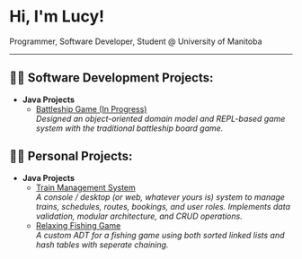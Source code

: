 # Hi, I'm Lucy!
Programmer, Software Developer, Student @ University of Manitoba

---

## 👩‍💻 Software Development Projects:

- **Java Projects**
  - [Battleship Game (In Progress)](https://github.com/kankuronma/Battleship-Game)  
    *Designed an object-oriented domain model and REPL-based game system with the traditional battleship board game.*
  
## 👩‍💻 Personal Projects:

- **Java Projects**
  - [Train Management System](https://github.com/kankuronma/Train-Management-System)  
    *A console / desktop (or web, whatever yours is) system to manage trains, schedules, routes, bookings, and user roles. Implements data validation, modular architecture, and CRUD operations.*
  - [Relaxing Fishing Game](https://github.com/kankuronma/Relaxing-Fishing-Game)  
    *A custom ADT for a fishing game using both sorted linked lists and hash tables with seperate chaining.*


